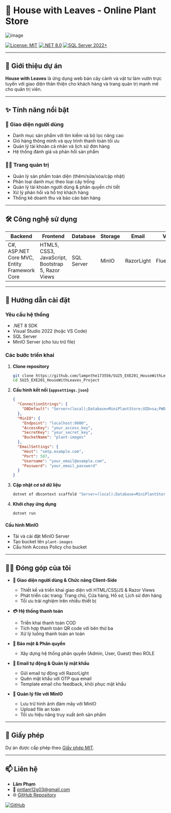 # 🌿 House with Leaves - Online Plant Store

![image](https://github.com/user-attachments/assets/4ac8bca7-c137-4781-87e7-6262eac83318)

[![License: MIT](https://img.shields.io/badge/License-MIT-yellow.svg)](LICENSE)
[![.NET 8.0](https://img.shields.io/badge/.NET-8.0-blue.svg)]()
[![SQL Server 2022+](https://img.shields.io/badge/SQL_Server-2022+-CC2927.svg?logo=microsoft-sql-server)]()

---

## 📜 Giới thiệu dự án

**House with Leaves** là ứng dụng web bán cây cảnh và vật tư làm vườn trực tuyến với giao diện thân thiện cho khách hàng và trang quản trị mạnh mẽ cho quản trị viên.

---

## ✨ Tính năng nổi bật

### 🛒 Giao diện người dùng
- Danh mục sản phẩm với tìm kiếm và bộ lọc nâng cao
- Giỏ hàng thông minh và quy trình thanh toán tối ưu
- Quản lý tài khoản cá nhân và lịch sử đơn hàng
- Hệ thống đánh giá và phản hồi sản phẩm

### 👨‍💻 Trang quản trị
- Quản lý sản phẩm toàn diện (thêm/sửa/xóa/cập nhật)
- Phân loại danh mục theo loại cây trồng
- Quản lý tài khoản người dùng & phân quyền chi tiết
- Xử lý phản hồi và hỗ trợ khách hàng
- Thống kê doanh thu và báo cáo bán hàng

---

## 🛠️ Công nghệ sử dụng

| Backend            | Frontend                           | Database   | Storage | Email         | Validation       | Tools                        |
|--------------------|------------------------------------|------------|---------|---------------|------------------|------------------------------|
| C#, ASP.NET Core MVC, Entity Framework Core | HTML5, CSS3, JavaScript, Bootstrap 5, Razor Views | SQL Server | MinIO   | RazorLight     | FluentValidation | Visual Studio, Git, Postman  |

---

## 🚀 Hướng dẫn cài đặt

### **Yêu cầu hệ thống**
- .NET 8 SDK
- Visual Studio 2022 (hoặc VS Code)
- SQL Server
- MinIO Server (cho lưu trữ file)

### **Các bước triển khai**

1. **Clone repository**
    ```bash
    git clone https://github.com/lampnthe173556/SU25_EXE201_HouseWithLeaves_Project.git
    cd SU25_EXE201_HouseWithLeaves_Project
    ```

2. **Cấu hình kết nối (`appsettings.json`)**
    ```json
    {
      "ConnectionStrings": {
        "DBDefault": "Server=(local);Database=MiniPlantStore;UID=sa;PWD=your_password;TrustServerCertificate=True"
      },
      "MinIO": {
        "Endpoint": "localhost:9000",
        "AccessKey": "your_access_key",
        "SecretKey": "your_secret_key",
        "BucketName": "plant-images"
      },
      "EmailSettings": {
        "Host": "smtp.example.com",
        "Port": 587,
        "Username": "your_email@example.com",
        "Password": "your_email_password"
      }
    }
    ```

3. **Cập nhật cơ sở dữ liệu**
    ```bash
    dotnet ef dbcontext scaffold "Server=(local);Database=MiniPlantStore;UID=sa;PWD=xxxxxxxx;TrustServerCertificate=True" Microsoft.EntityFrameworkCore.SqlServer --output-dir Models --force
    ```

4. **Khởi chạy ứng dụng**
    ```bash
    dotnet run
    ```

#### **Cấu hình MinIO**
- Tải và cài đặt MinIO Server
- Tạo bucket tên `plant-images`
- Cấu hình Access Policy cho bucket

---

## 🧑‍💻 Đóng góp của tôi

- **🎨 Giao diện người dùng & Chức năng Client-Side**
    - Thiết kế và triển khai giao diện với HTML/CSS/JS & Razor Views
    - Phát triển các trang: Trang chủ, Cửa hàng, Hồ sơ, Lịch sử đơn hàng
    - Tối ưu trải nghiệm trên nhiều thiết bị

- **💳 Hệ thống thanh toán**
    - Triển khai thanh toán COD
    - Tích hợp thanh toán QR code với bên thứ ba
    - Xử lý luồng thanh toán an toàn

- **🔐 Bảo mật & Phân quyền**
    - Xây dựng hệ thống phân quyền (Admin, User, Guest) theo ROLE

- **📧 Email tự động & Quản lý mật khẩu**
    - Gửi email tự động với RazorLight
    - Quên mật khẩu với OTP qua email
    - Template email cho feedback, khôi phục mật khẩu

- **📂 Quản lý file với MinIO**
    - Lưu trữ hình ảnh đám mây với MinIO
    - Upload file an toàn
    - Tối ưu hiệu năng truy xuất ảnh sản phẩm

---

## 📄 Giấy phép

Dự án được cấp phép theo [Giấy phép MIT](LICENSE).

---

## 📫 Liên hệ

- **Lâm Phạm**
- 📧 pntlam12g03@gmail.com
- 🌐 [GitHub Repository](https://github.com/lampnthe173556/SU25_EXE201_HouseWithLeaves_Project)

[![GitHub](https://img.shields.io/badge/GitHub-Repository-181717?style=for-the-badge&logo=github)](https://github.com/lampnthe173556/SU25_EXE201_HouseWithLeaves_Project)
